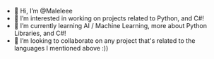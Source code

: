 - 👋 Hi, I’m @Maleleee
- 👀 I’m interested in working on projects related to Python, and C#!
- 🌱 I’m currently learning AI / Machine Learning, more about Python Libraries, and C#!
- 💞️ I’m looking to collaborate on any project that's related to the languages I mentioned above :))

<!---
Maleleee/Maleleee is a ✨ special ✨ repository because its `README.md` (this file) appears on your GitHub profile.
You can click the Preview link to take a look at your changes.
--->

